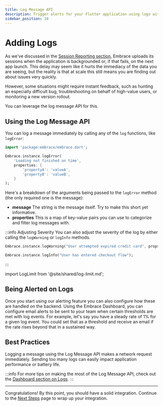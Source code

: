 ```yaml
---
title: Log Message API
description: Trigger alerts for your Flutter application using logs with the Embrace SDK
sidebar_position: 10
---
```


# Adding Logs

As we've discussed in the [Session Reporting section](/flutter/integration/session-reporting/), Embrace uploads its sessions when the application is backgrounded or, if that fails, on the next app launch.
This delay may seem like it hurts the immediacy of the data you are seeing, but the reality is that at scale this still means you are finding out about issues very quickly.

However, some situations might require instant feedback, such as hunting an especially difficult bug, troubleshooting on behalf of high-value users, or monitoring a new version rollout.

You can leverage the log message API for this.

## Using the Log Message API

You can log a message immediately by calling any of the `log` functions, like `logError`:

```dart
import 'package:embrace/embrace.dart';

Embrace.instance.logError(
	'Loading not finished on time',
	properties: {
		'propertyA': 'valueA', 
		'propertyB': 'valueB',
	}
);
```

Here's a breakdown of the arguments being passed to the `logError` method (the only required one is the message):

- **message** The string is the message itself. Try to make this short yet informative.
- **properties** This is a map of key-value pairs you can use to categorize and filter log messages with.

:::info Adjusting Severity
You can also adjust the severity of the log by either calling the `logWarning` or `logInfo` methods.

```dart
Embrace.instance.logWarning("User attempted expired credit card", props);

Embrace.instance.logInfo("User has entered checkout flow");
```

:::

import LogLimit from '@site/shared/log-limit.md';

<LogLimit />

## Being Alerted on Logs

Once you start using our alerting feature you can also configure how these are handled on the backend.
Using the Embrace Dashboard, you can configure email alerts to be sent to your team when certain thresholds are met with log events.
For example, let's say you have a steady rate of 1% for a given log event. You could set that as a threshold and receive an email if the rate rises beyond that in a sustained way.

## Best Practices

Logging a message using the Log Message API makes a network request immediately.
Sending too many logs can easily impact application performance or battery life.

:::info
For more tips on making the most of the Log Message API, check out the [Dashboard section on Logs](/docs/product/logs/log-messages.md).
:::

---

Congratulations! By this point, you should have a solid integration. Continue to the [Next Steps](/flutter/integration/next-steps/) page to wrap up your integration.
